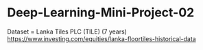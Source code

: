 # Deep-Learning-Mini-Project-02

Dataset = Lanka Tiles PLC (TILE)
          (7 years)
          https://www.investing.com/equities/lanka-floortiles-historical-data
